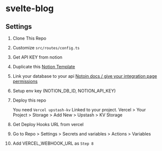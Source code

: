 # svelte-blog

## Settings

1. Clone This Repo
2. Customize `src/routes/config.ts`
3. Get API KEY from notion
4. Duplicate this [Notion Template](https://morethanmin.notion.site/12c38b5f459d4eb9a759f92fba6cea36?v=2e7962408e3842b2a1a801bf3546edda)
5. Link your database to your api [Notoin docs / give your integration page permissions](https://developers.notion.com/docs/create-a-notion-integration#give-your-integration-page-permissions)
6. Setup env key (NOTION_DB_ID, NOTION_API_KEY)
7. Deploy this repo

   You need `Vercel upstash-kv` Linked to your project.
   Vercel > Your Project > Storage > Add New > Upstash > KV Storage

8. Get Deploy Hooks URL from vercel
9. Go to Repo > Settings > Secrets and variables > Actions > Variables
10. Add VERCEL_WEBHOOK_URL as `Step 8`
